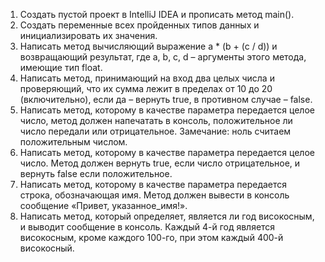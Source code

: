 1. Создать пустой проект в IntelliJ IDEA и прописать метод main().
2. Создать переменные всех пройденных типов данных и инициализировать их значения.
3. Написать метод вычисляющий выражение a * (b + (c / d)) и возвращающий результат, где a, b, c, d – аргументы этого метода, имеющие тип float.
4. Написать метод, принимающий на вход два целых числа и проверяющий, что их сумма лежит в пределах от 10 до 20 (включительно), если да – вернуть true, в противном случае – false.
5. Написать метод, которому в качестве параметра передается целое число, метод должен напечатать в консоль, положительное ли число передали или отрицательное. Замечание: ноль считаем положительным числом.
6. Написать метод, которому в качестве параметра передается целое число. Метод должен вернуть true, если число отрицательное, и вернуть false если положительное.
7. Написать метод, которому в качестве параметра передается строка, обозначающая имя.
Метод должен вывести в консоль сообщение «Привет, указанное_имя!».
8. Написать метод, который определяет, является ли год високосным, и выводит сообщение в консоль. Каждый 4-й год является високосным, кроме каждого 100-го, при этом каждый 400-й високосный.
